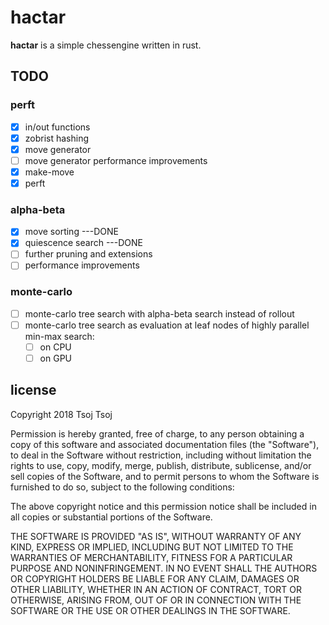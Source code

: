 # hactar
__hactar__ is a simple chessengine written in rust.

## TODO
### perft
- [x] in/out functions
- [x] zobrist hashing
- [x] move generator
- [ ] move generator performance improvements
- [x] make-move
- [x] perft

### alpha-beta
- [x] move sorting ---DONE
- [x] quiescence search ---DONE
- [ ] further pruning and extensions
- [ ] performance improvements

### monte-carlo
- [ ] monte-carlo tree search with alpha-beta search instead of rollout
- [ ] monte-carlo tree search as evaluation at leaf nodes of highly parallel min-max search:
  - [ ] on CPU
  - [ ] on GPU

## license
Copyright 2018 Tsoj Tsoj

Permission is hereby granted, free of charge, to any person obtaining a copy of this software and associated documentation files (the "Software"), to deal in the Software without restriction, including without limitation the rights to use, copy, modify, merge, publish, distribute, sublicense, and/or sell copies of the Software, and to permit persons to whom the Software is furnished to do so, subject to the following conditions:

The above copyright notice and this permission notice shall be included in all copies or substantial portions of the Software.

THE SOFTWARE IS PROVIDED "AS IS", WITHOUT WARRANTY OF ANY KIND, EXPRESS OR IMPLIED, INCLUDING BUT NOT LIMITED TO THE WARRANTIES OF MERCHANTABILITY, FITNESS FOR A PARTICULAR PURPOSE AND NONINFRINGEMENT. IN NO EVENT SHALL THE AUTHORS OR COPYRIGHT HOLDERS BE LIABLE FOR ANY CLAIM, DAMAGES OR OTHER LIABILITY, WHETHER IN AN ACTION OF CONTRACT, TORT OR OTHERWISE, ARISING FROM, OUT OF OR IN CONNECTION WITH THE SOFTWARE OR THE USE OR OTHER DEALINGS IN THE SOFTWARE.
